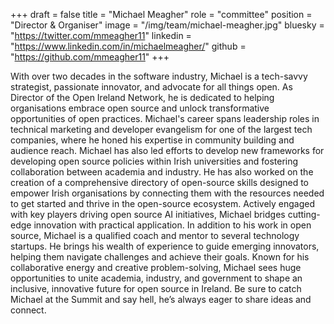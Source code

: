 +++
draft = false
title = "Michael Meagher"
role = "committee"
position = "Director & Organiser"
image = "/img/team/michael-meagher.jpg"
bluesky = "https://twitter.com/mmeagher11"
linkedin = "https://www.linkedin.com/in/michaelmeagher/"
github = "https://github.com/mmeagher11"
+++

With over two decades in the software industry, Michael is a tech-savvy strategist, passionate innovator, and advocate for all things open. As Director of the Open Ireland Network, he is dedicated to helping organisations embrace open source and unlock transformative opportunities of open practices.
Michael's career spans leadership roles in technical marketing and developer evangelism for one of the largest tech companies, where he honed his expertise in community building and audience reach. Michael has also led efforts to develop new frameworks for developing open source policies within Irish universities and fostering collaboration between academia and industry.
He has also worked on the creation of a comprehensive directory of open-source skills designed to empower Irish organisations by connecting them with the resources needed to get started and thrive in the open-source ecosystem. Actively engaged with key players driving open source AI initiatives, Michael bridges cutting-edge innovation with practical application.
In addition to his work in open source, Michael is a qualified coach and mentor to several technology startups. He brings his wealth of experience to guide emerging innovators, helping them navigate challenges and achieve their goals.
Known for his collaborative energy and creative problem-solving, Michael sees huge opportunities to unite academia, industry, and government to shape an inclusive, innovative future for open source in Ireland. Be sure to catch Michael at the Summit and say hell, he’s always eager to share ideas and connect.